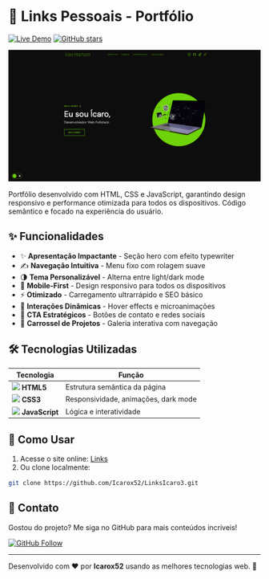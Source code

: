 # 🔗 Links Pessoais - Portfólio

[![Live Demo](https://img.shields.io/badge/Demo-Site%20Online-brightgreen?style=for-the-badge)](https://icarox52.github.io/PortfolioNovo/)
[![GitHub stars](https://img.shields.io/github/stars/Icarox52/Links?style=for-the-badge)](https://github.com/Icarox52/PortfolioNovo/stargazers)

<a href="https://icarox52.github.io/PortfolioNovo/"><img src="./assets/images/portfolio.png"/></a>

Portfólio desenvolvido com HTML, CSS e JavaScript, garantindo design responsivo e performance otimizada para todos os dispositivos. Código semântico e focado na experiência do usuário.

## ✨ Funcionalidades

<ul>
  <li>✨ <strong>Apresentação Impactante</strong> - Seção hero com efeito typewriter</li>
  <li>✍️ <strong>Navegação Intuitiva</strong> - Menu fixo com rolagem suave</li>
  <li>🌗 <strong>Tema Personalizável</strong> - Alterna entre light/dark mode</li>
  <li>📱 <strong>Mobile-First</strong> - Design responsivo para todos os dispositivos</li>
  <li>⚡ <strong>Otimizado</strong> - Carregamento ultrarrápido e SEO básico</li>
  <li>🎨 <strong>Interações Dinâmicas</strong> - Hover effects e microanimações</li>
  <li>🔗 <strong>CTA Estratégicos</strong> - Botões de contato e redes sociais</li>
  <li>🔄 <strong>Carrossel de Projetos</strong> - Galeria interativa com navegação</li>
</ul>

## 🛠️ Tecnologias Utilizadas

| Tecnologia | Função |
|------------|--------|
| <img src="https://cdn.jsdelivr.net/gh/devicons/devicon/icons/html5/html5-original.svg" width="20"/> **HTML5** | Estrutura semântica da página |
| <img src="https://cdn.jsdelivr.net/gh/devicons/devicon/icons/css3/css3-original.svg" width="20"/> **CSS3** | Responsividade, animações, dark mode |
| <img src="https://cdn.jsdelivr.net/gh/devicons/devicon/icons/javascript/javascript-original.svg" width="20"/> **JavaScript** | Lógica e interatividade |

## 🚀 Como Usar

1. Acesse o site online: [Links](https://icarox52.github.io/LinksIcaro3/)
2. Ou clone localmente:
```bash
git clone https://github.com/Icarox52/LinksIcaro3.git
```

## 📌 Contato

Gostou do projeto? Me siga no GitHub para mais conteúdos incríveis!

[![GitHub Follow](https://img.shields.io/github/followers/Icarox52?label=Follow%20%40Icarox52&style=social)](https://github.com/Icarox52)

---

Desenvolvido com ❤️ por **Icarox52** usando as melhores tecnologias web. 🚀
